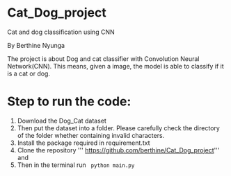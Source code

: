 # Cat_Dog_project 
Cat and dog classification using CNN

By Berthine Nyunga

The project is about  Dog and cat classifier with Convolution Neural Network(CNN). This means, given a image, the model is able to classify if it is a cat or dog.


[image1]: ./images.main.jpg "Im2"
[image2]: ./images.main.jpeg "index"

# Step to run the code:

1. Download the Dog_Cat dataset
2. Then put the dataset into a folder. Please carefully check the directory of the folder whether containing invalid characters.
3. Install the package required in requirement.txt
4. Clone the repository '''  https://github.com/berthine/Cat_Dog_project''' and 
5. Then in the terminal run ``` python main.py```



